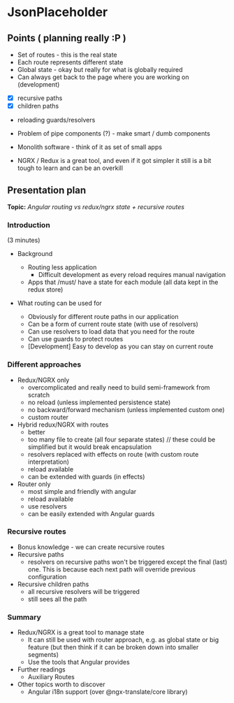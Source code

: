 # JsonPlaceholder

## Points ( planning really :P )

- Set of routes - this is the real state
- Each route represents different state
- Global state - okay but really for what is globally required
- Can always get back to the page where you are working on (development)
- [x] recursive paths
- [x] children paths
- reloading guards/resolvers


- Problem of pipe components (?) - make smart / dumb components
- Monolith software - think of it as set of small apps
- NGRX / Redux is a great tool, and even if it got simpler it still is a bit tough to learn and can
  be an overkill

## Presentation plan

**Topic:** *Angular routing vs redux/ngrx state + recursive routes*

### Introduction

(3 minutes)

- Background
  - Routing less application
    - Difficult development as every reload requires manual navigation
  - Apps that /must/ have a state for each module (all data kept in the redux store)

- What routing can be used for
  - Obviously for different route paths in our application
  - Can be a form of current route state (with use of resolvers)
  - Can use resolvers to load data that you need for the route
  - Can use guards to protect routes
  - [Development] Easy to develop as you can stay on current route

### Different approaches

- Redux/NGRX only
  - overcomplicated and really need to build semi-framework from scratch
  - no reload (unless implemented persistence state)
  - no backward/forward mechanism (unless implemented custom one)
  - custom router
- Hybrid redux/NGRX with routes
  - better
  - too many file to create (all four separate states) // these could be simplified but it would
    break encapsulation
  - resolvers replaced with effects on route (with custom route interpretation)
  - reload available
  - can be extended with guards (in effects)
- Router only
  - most simple and friendly with angular
  - reload available
  - use resolvers
  - can be easily extended with Angular guards

### Recursive routes

- Bonus knowledge - we can create recursive routes
- Recursive paths
  - resolvers on recursive paths won't be triggered except the final (last) one. This is because
    each next path will override previous configuration
- Recursive children paths
  - all recursive resolvers will be triggered
  - still sees all the path

### Summary

- Redux/NGRX is a great tool to manage state
  - It can still be used with router approach, e.g. as global state or big feature (but then think
    if it can be broken down into smaller segments)
  - Use the tools that Angular provides
- Further readings
  - Auxiliary Routes
- Other topics worth to discover
  - Angular i18n support (over @ngx-translate/core library)

